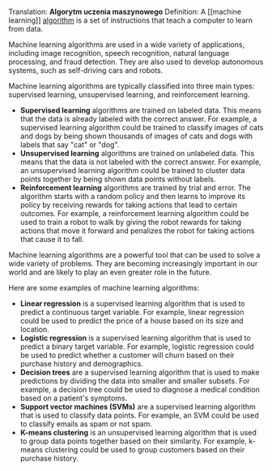Translation: **Algorytm uczenia maszynowego**
Definition: 
A [[machine learning]] [algorithm](Notatki/Semestr%203/Język%20angielski%20-%20C1.1/Ćwiczenia/Portfolio/The%20Elder%20Scrolls/Words/algorithm.md) is a set of instructions that teach a computer to learn from data.

Machine learning algorithms are used in a wide variety of applications, including image recognition, speech recognition, natural language processing, and fraud detection. They are also used to develop autonomous systems, such as self-driving cars and robots.

Machine learning algorithms are typically classified into three main types: supervised learning, unsupervised learning, and reinforcement learning.

- **Supervised learning** algorithms are trained on labeled data. This means that the data is already labeled with the correct answer. For example, a supervised learning algorithm could be trained to classify images of cats and dogs by being shown thousands of images of cats and dogs with labels that say "cat" or "dog".
- **Unsupervised learning** algorithms are trained on unlabeled data. This means that the data is not labeled with the correct answer. For example, an unsupervised learning algorithm could be trained to cluster data points together by being shown data points without labels.
- **Reinforcement learning** algorithms are trained by trial and error. The algorithm starts with a random policy and then learns to improve its policy by receiving rewards for taking actions that lead to certain outcomes. For example, a reinforcement learning algorithm could be used to train a robot to walk by giving the robot rewards for taking actions that move it forward and penalizes the robot for taking actions that cause it to fall.

Machine learning algorithms are a powerful tool that can be used to solve a wide variety of problems. They are becoming increasingly important in our world and are likely to play an even greater role in the future.

Here are some examples of machine learning algorithms:

- **Linear regression** is a supervised learning algorithm that is used to predict a continuous target variable. For example, linear regression could be used to predict the price of a house based on its size and location.
- **Logistic regression** is a supervised learning algorithm that is used to predict a binary target variable. For example, logistic regression could be used to predict whether a customer will churn based on their purchase history and demographics.
- **Decision trees** are a supervised learning algorithm that is used to make predictions by dividing the data into smaller and smaller subsets. For example, a decision tree could be used to diagnose a medical condition based on a patient's symptoms.
- **Support vector machines (SVMs)** are a supervised learning algorithm that is used to classify data points. For example, an SVM could be used to classify emails as spam or not spam.
- **K-means clustering** is an unsupervised learning algorithm that is used to group data points together based on their similarity. For example, k-means clustering could be used to group customers based on their purchase history.